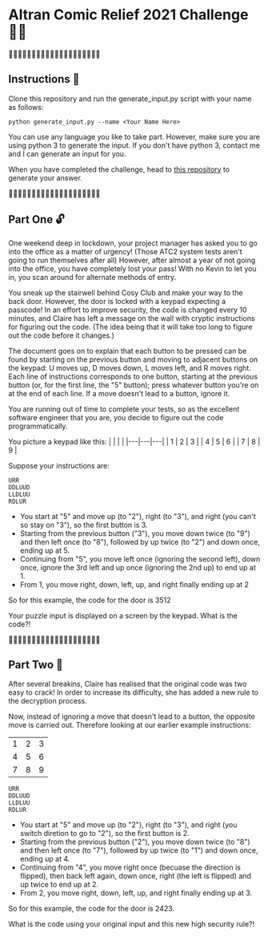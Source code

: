 # Altran Comic Relief 2021 Challenge 🔴👃

🔴🔴🔴🔴🔴🔴🔴🔴🔴🔴👃👃👃👃👃👃👃👃👃👃

## Instructions 🐍

Clone this repository and run the generate_input.py script with your name as follows:

```
python generate_input.py --name <Your Name Here>
```

You can use any language you like to take part. However, make sure you are using python 3 to generate the input. If you don't have python 3, contact me and I can generate an input for you.

When you have completed the challenge, head to [this repository](https://github.com/rej696/altran-rednoseday-2021-answers) to generate your answer.

👃👃👃👃👃🔴🔴🔴🔴🔴👃👃👃👃👃🔴🔴🔴🔴🔴

## Part One 🔓

One weekend deep in lockdown, your project manager has asked you to go into the office as a matter of urgency! (Those ATC2 system tests aren't going to run themselves after all) However, after almost a year of not going into the office, you have completely lost your pass! With no Kevin to let you in, you scan around for alternate methods of entry.

You sneak up the stairwell behind Cosy Club and make your way to the back door. However, the door is locked with a keypad expecting a passcode! In an effort to improve security, the code is changed every 10 minutes, and Claire has left a message on the wall with cryptic instructions for figuring out the code. (The idea being that it will take too long to figure out the code before it changes.)

The document goes on to explain that each button to be pressed can be found by starting on the previous button and moving to adjacent buttons on the keypad: U moves up, D moves down, L moves left, and R moves right. Each line of instructions corresponds to one button, starting at the previous button (or, for the first line, the "5" button); press whatever button you're on at the end of each line. If a move doesn't lead to a button, ignore it.

You are running out of time to complete your tests, so as the excellent software engineer that you are, you decide to figure out the code programmatically.

You picture a keypad like this:
| | | |
|---|---|---|
| 1 | 2 | 3 |
| 4 | 5 | 6 |
| 7 | 8 | 9 |

Suppose your instructions are:
```
URR
DDLUUD
LLDLUU
RDLUR
```

- You start at "5" and move up (to "2"), right (to "3"), and right (you can't so stay on "3"), so the first button is 3.
- Starting from the previous button ("3"), you move down twice (to "9") and then left once (to "8"), followed by up twice (to "2") and down once, ending up at 5.
- Continuing from "5", you move left once (ignoring the second left), down once, ignore the 3rd left and up once (ignoring the 2nd up) to end up at 1.
- From 1, you move right, down, left, up, and right finally ending up at 2

So for this example, the code for the door is 3512

Your puzzle input is displayed on a screen by the keypad. What is the code?!

👃👃👃👃👃👃👃👃👃👃🔴🔴🔴🔴🔴🔴🔴🔴🔴🔴

## Part Two 🔐

After several breakins, Claire has realised that the original code was two easy to crack! In order to increase its difficulty, she has added a new rule to the decryption process.

Now, instead of ignoring a move that doesn't lead to a button, the opposite move is carried out. Therefore looking at our earlier example instructions:

| | | |
|---|---|---|
| 1 | 2 | 3 |
| 4 | 5 | 6 |
| 7 | 8 | 9 |

```
URR
DDLUUD
LLDLUU
RDLUR
```

- You start at "5" and move up (to "2"), right (to "3"), and right (you switch diretion to go to "2"), so the first button is 2.
- Starting from the previous button ("2"), you move down twice (to "8") and then left once (to "7"), followed by up twice (to "1") and down once, ending up at 4.
- Continuing from "4", you move right once (becuase the direction is flipped), then back left again, down once, right (the left is flipped) and up twice to end up at 2.
- From 2, you move right, down, left, up, and right finally ending up at 3.

So for this example, the code for the door is 2423.

What is the code using your original input and this new high security rule?!
